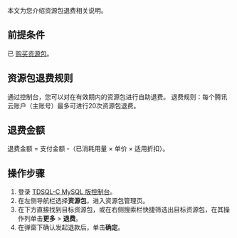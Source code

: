 ﻿本文为您介绍资源包退费相关说明。
## 前提条件
已 [购买资源包]()。

## 资源包退费规则
通过控制台，您可以对在有效期内的资源包进行自助退费。
退费规则：每个腾讯云账户（主账号）最多可进行20次资源包退费。
## 退费金额
退费金额 = 支付金额 -（已消耗用量 × 单价 × 适用折扣）。
## 操作步骤
1. 登录 [TDSQL-C MySQL 版控制台](https://console.cloud.tencent.com/cynosdb/mysql#/)。
2. 在左侧导航栏选择**资源包**，进入资源包管理页。
3. 在下方直接找到目标资源包，或在右侧搜索栏快捷筛选出目标资源包，在其操作列单击**更多** > **退费**。
4. 在弹窗下确认发起退款后，单击**确定**。

